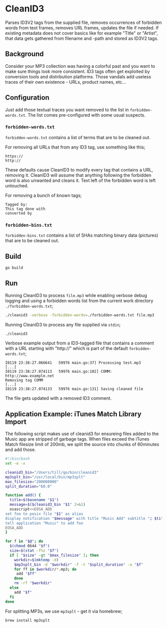 # CleanID3

Parses ID3V2 tags from the supplied file, removes occurrences of forbidden words from text frames, removes URL frames, updates the file if needed. If existing metadata does not cover basics like for example "Title" or "Artist", that data gets gathered from filename and -path and stored as ID3V2 tags.

## Background

Consider your MP3 collection was having a colorful past and you want to make sure things look more consistent. ID3 tags often get exploited by conversion tools and distribution platforms. Those vandals add useless traces of their own existence - URLs, product names, etc...

## Configuration

Just add those textual traces you want removed to the list in `forbidden-words.txt`. The list comes pre-configured with some usual suspects.

### `forbidden-words.txt`

`forbidden-words.txt` contains a list of terms that are to be cleaned out.

For removing all URLs that from any ID3 tag, use something like this;

```
https://
http://
```

These defaults cause CleanID3 to modify every tag that contains a URL, removing it. CleanID3 will assume that anything following the forbidden word is also unwanted and cleans it. Text left of the forbidden word is left untouched.

For removing a bunch of known tags;
```
Tagged by:
This tag done with
converted by
```

### `forbidden-bins.txt`

`forbidden-bins.txt` contains a list of SHAs matching binary data (pictures) that are to be cleaned out.

## Build

```bash
go build
```

## Run

Running CleanID3 to process `file.mp3` while enabling verbose debug logging and using a forbidden words list from the current work directory `./forbidden-words.txt`;

```bash
./cleanid3 -verbose -forbidden-words=./forbidden-words.txt file.mp3
```

Running CleanID3 to process any file supplied via `stdin`;

```bash
./cleanid3
```

Verbose example output from a ID3-tagged file that contains a comment with a URL starting with "http://" which is part of the default `forbidden-words.txt`;

```
I0119 23:38:27.066641   59976 main.go:37] Processing test.mp3
[...]
I0119 23:38:27.074113   59976 main.go:102] COMM: http://www.example.net
Removing tag COMM
[...]
I0119 23:38:27.074133   59976 main.go:131] Saving cleaned file
```

The file gets updated with a removed ID3 comment.


## Application Example: iTunes Match Library Import

The following script makes use of cleanid3 for ensureing files added to the Music app are stripped of garbage tags. When files exceed the iTunes Match filesize limit of 200mb, we split the source into chunks of 60minutes and add those.

```bash
#!/bin/bash
set -e -x

cleanid3_bin="/Users/till/go/bin/cleanid3"
mp3splt_bin="/usr/local/bin/mp3splt"
max_filesize="200000000"
split_duration="60.0"

function add() {
  title=$(basename "$1")
  message=$($cleanid3_bin "$1" 2>&1)
  osascript<<EOSA_ADD
set foo to posix file "$1" as alias
display notification "$message" with title "Music Add" subtitle "♫ $title"
tell application "Music" to add foo
EOSA_ADD
}

for f in "$@"; do
  $(chmod 0644 "$f")
  size=$(stat -f%z "$f")
  if [ "$size" -gt "$max_filesize" ]; then
    workdir=$(mktemp -d)
    $mp3splt_bin -d "$workdir" -f -t "$split_duration" -a "$f"
    for ff in $workdir/*.mp3; do
     add "$ff"
    done
    rm -rf "$workdir"
  else
    add "$f"
  fi
done
```

For splitting MP3s, we use `mp3splt` - get it via homebrew;

```bash
brew install mp3splt
```
